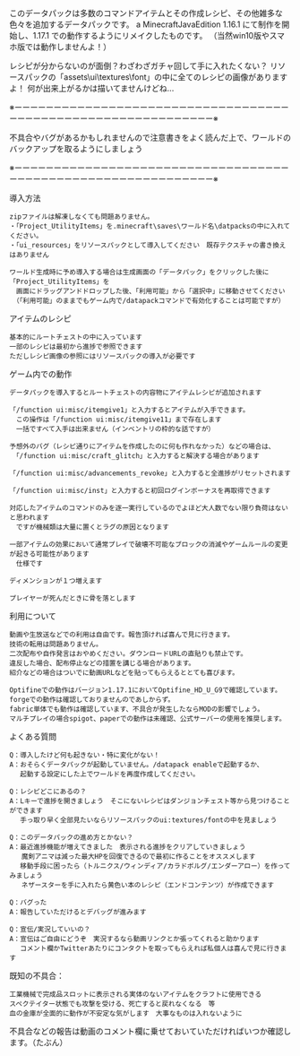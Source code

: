 このデータパックは多数のコマンドアイテムとその作成レシピ、その他雑多な色々を追加するデータパックです。
a
MinecraftJavaEdition 1.16.1 にて制作を開始し、1.17.1 での動作するようにリメイクしたものです。
（当然win10版やスマホ版では動作しませんよ！）

レシピが分からないのが面倒？わざわざガチャ回して手に入れたくない？
リソースパックの「assets\ui\textures\font」の中に全てのレシピの画像がありますよ！
何が出来上がるかは描いてませんけどね...

※ーーーーーーーーーーーーーーーーーーーーーーーーーーーーーーーーーーーーーーーーーーーーーーーーーーーーーーーーーーーーー※

不具合やバグがあるかもしれませんので注意書きをよく読んだ上で、ワールドのバックアップを取るようにしましょう

※ーーーーーーーーーーーーーーーーーーーーーーーーーーーーーーーーーーーーーーーーーーーーーーーーーーーーーーーーーーーーー※

導入方法

	zipファイルは解凍しなくても問題ありません。
	・「Project_UtilityItems」を.minecraft\saves\ワールド名\datpacksの中に入れてください。
	・「ui_resources」をリソースパックとして導入してください　既存テクスチャの書き換えはありません

	ワールド生成時に予め導入する場合は生成画面の「データパック」をクリックした後に「Project_UtilityItems」を
	　画面にドラッグアンドドロップした後、「利用可能」から「選択中」に移動させてください
	　（「利用可能」のままでもゲーム内で/datapackコマンドで有効化することは可能ですが）


アイテムのレシピ

	基本的にルートチェストの中に入っています
	一部のレシピは最初から進捗で参照できます
	ただしレシピ画像の参照にはリソースパックの導入が必要です
	

ゲーム内での動作

	データパックを導入するとルートチェストの内容物にアイテムレシピが追加されます

	「/function ui:misc/itemgive1」と入力するとアイテムが入手できます。
	　この操作は「/function ui:misc/itemgive11」まで存在します
	　一括ですべて入手は出来ません（インベントリの枠的な話ですが）

	予想外のバグ（レシピ通りにアイテムを作成したのに何も作れなかった）などの場合は、
	　「/function ui:misc/craft_glitch」と入力すると解決する場合があります

	「/function ui:misc/advancements_revoke」と入力すると全進捗がリセットされます

	「/function ui:misc/inst」と入力すると初回ログインボーナスを再取得できます

	対応したアイテムのコマンドのみを逐一実行しているのでよほど大人数でない限り負荷はないと思われます
	　ですが機械類は大量に置くとラグの原因となります

	一部アイテムの効果において通常プレイで破壊不可能なブロックの消滅やゲームルールの変更が起きる可能性があります
	　仕様です

	ディメンションが１つ増えます

	プレイヤーが死んだときに骨を落とします


利用について

	動画や生放送などでの利用は自由です。報告頂ければ喜んで見に行きます。
	技術の転用は問題ありません。
	二次配布や自作発言はおやめください。ダウンロードURLの直貼りも禁止です。
	違反した場合、配布停止などの措置を講じる場合があります。
	紹介などの場合はついでに動画URLなどを貼ってもらえるととても喜びます。

	Optifineでの動作はバージョン1.17.1においてOptifine_HD_U_G9で確認しています。
	forgeでの動作は確認しておりませんのであしからず。
	fabric単体でも動作は確認しています、不具合が発生したならMODの影響でしょう。
	マルチプレイの場合spigot、paperでの動作は未確認、公式サーバーの使用を推奨します。


よくある質問

	Q：導入したけど何も起きない・特に変化がない！
	A：おそらくデータパックが起動していません。/datapack enableで起動するか、
	 　起動する設定にした上でワールドを再度作成してください。

	Q：レシピどこにあるの？
	A：Lキーで進捗を開きましょう　そこにないレシピはダンジョンチェスト等から見つけることができます
	 　手っ取り早く全部見たいならリソースパックのui:textures/fontの中を見ましょう

	Q：このデータパックの進め方とかない？
	A：最近進捗機能が増えてきました　表示される進捗をクリアしていきましょう
	   魔剣アニマは減った最大HPを回復できるので最初に作ることをオススメします
	 　移動手段に困ったら（トルニクス/ウィンディア/カラドボルグ/エンダーアロー）を作ってみましょう
	   ネザースターを手に入れたら黄色い本のレシピ（エンドコンテンツ）が作成できます

	Q：バグった
	A：報告していただけるとデバッグが進みます

	Q：宣伝/実況していいの？
	A：宣伝はご自由にどうぞ　実況するなら動画リンクとか張ってくれると助かります
	 　コメント欄かTwitterあたりにコンタクトを取ってもらえれば私個人は喜んで見に行きます

	
既知の不具合：

	工業機械で完成品スロットに表示される実体のないアイテムをクラフトに使用できる
	スペクテイター状態でも攻撃を受ける、死亡すると戻れなくなる　等
	血の金庫が全面的に動作が不安定な気がします　大事なものは入れないように


不具合などの報告は動画のコメント欄に乗せておいていただければいつか確認します。（たぶん）
